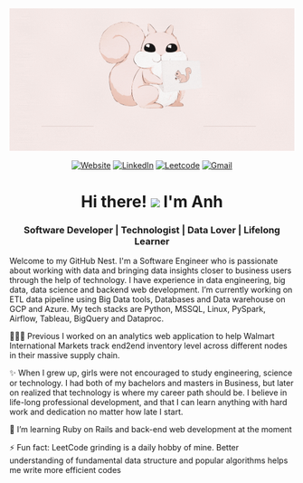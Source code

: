  <div align="center">
  <a href="#">
    <img src="github-chipmunk-dev.gif">
  </a>
   
  <a href="https://www.linkedin.com/in/anhhchu/" target="_blank"><img alt="Website" src="https://img.shields.io/badge/AnhHChu-violet?style=for-the-badge"></a>
  <a href="https://www.linkedin.com/in/anhhchu/" target="_blank"><img alt="LinkedIn" src="https://img.shields.io/badge/LinkedIn-0077B5?style=for-the-badge&logo=linkedin&logoColor=white"></a>
  <a href="https://leetcode.com/jasminmay/" target="_blank"><img alt="Leetcode" src="https://img.shields.io/badge/-LeetCode-FFA116?style=for-the-badge&logo=LeetCode&logoColor=black"></a>
  <a href="mailto:anhhchu12@gmail.com" target="_blank"><img alt="Gmail" src="https://img.shields.io/badge/Gmail-D14836?style=for-the-badge&logo=gmail&logoColor=white"></a>
</div>

<!--  
<details>
  <summary>View my GitHub Activity & Stats</summary>

  | | |
|:-------------------------:|:-------------------------:|
|<img width="1604" src="./metrics.svg">  |  <img width="1604" src="./metrics.two.svg">|
  
</details> -->

<h1 align="center">Hi there! <img src="https://raw.githubusercontent.com/MartinHeinz/MartinHeinz/master/wave.gif" width="30px"> I'm Anh</h1>
<h3 align="center">Software Developer | Technologist | Data Lover | Lifelong Learner</h3>

Welcome to my GitHub Nest. I'm a Software Engineer who is passionate about working with data and bringing data insights closer to business users through the help of technology. I have experience in data engineering, big data, data science and backend web development. I’m currently working on ETL data pipeline using Big Data tools, Databases and Data warehouse on GCP and Azure. My tech stacks are Python, MSSQL, Linux, PySpark, Airflow, Tableau, BigQuery and Dataproc. 

👩🏻‍💻 Previous I worked on an analytics web application to help Walmart International Markets track end2end inventory level across different nodes in their massive supply chain. 

✨ When I grew up, girls were not encouraged to study engineering, science or technology. I had both of my bachelors and masters in Business, but later on realized that technology is where my career path should be. I believe in life-long professional development, and that I can learn anything with hard work and dedication no matter how late I start.

🌱 I’m learning Ruby on Rails and back-end web development at the moment

⚡ Fun fact: LeetCode grinding is a daily hobby of mine. Better understanding of fundamental data structure and popular algorithms helps me write more efficient codes
